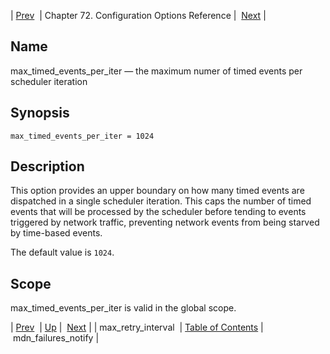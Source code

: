 | [Prev](conf.ref.max_retry_interval)  | Chapter 72. Configuration Options Reference |  [Next](conf.ref.mdn_failures_notify) |

<a name="conf.ref.max_timed_events_per_iter"></a>
## Name

max_timed_events_per_iter — the maximum numer of timed events per scheduler iteration

## Synopsis

`max_timed_events_per_iter = 1024`

<a name="idp25477952"></a>
## Description

This option provides an upper boundary on how many timed events are dispatched in a single scheduler iteration. This caps the number of timed events that will be processed by the scheduler before tending to events triggered by network traffic, preventing network events from being starved by time-based events.

The default value is `1024`.

<a name="idp25480992"></a>
## Scope

max_timed_events_per_iter is valid in the global scope.

| [Prev](conf.ref.max_retry_interval)  | [Up](config.options.ref) |  [Next](conf.ref.mdn_failures_notify) |
| max_retry_interval  | [Table of Contents](index) |  mdn_failures_notify |

